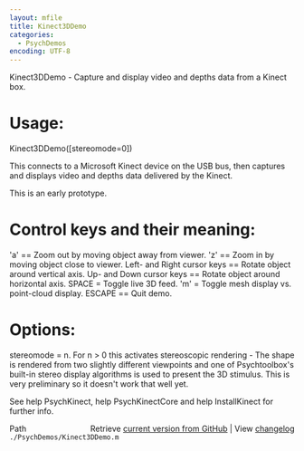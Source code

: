 ```yaml
---
layout: mfile
title: Kinect3DDemo
categories:
  - PsychDemos
encoding: UTF-8
---
```


Kinect3DDemo - Capture and display video and depths data from a Kinect box.

# Usage:

Kinect3DDemo\(\[stereomode=0\]\)

This connects to a Microsoft Kinect device on the USB bus, then captures
and displays video and depths data delivered by the Kinect.

This is an early prototype.

# Control keys and their meaning:

'a' == Zoom out by moving object away from viewer.
'z' == Zoom in by moving object close to viewer.
Left- and Right cursor keys == Rotate object around vertical axis.
Up- and Down cursor keys == Rotate object around horizontal axis.
SPACE = Toggle live 3D feed.
'm' = Toggle mesh display vs. point-cloud display.
ESCAPE == Quit demo.

# Options:

stereomode = n. For n \> 0 this activates stereoscopic rendering - The shape is
rendered from two slightly different viewpoints and one of Psychtoolbox's
built-in stereo display algorithms is used to present the 3D stimulus. This
is very preliminary so it doesn't work that well yet.

See help PsychKinect, help PsychKinectCore and help InstallKinect for
further info.



<div class="code_header" style="text-align:right;">
  <span style="float:left;">Path&nbsp;&nbsp;</span> <span class="counter">Retrieve <a href=
  "https://raw.github.com/Psychtoolbox-3/Psychtoolbox-3/beta/./PsychDemos/Kinect3DDemo.m">current version from GitHub</a> | View <a href=
  "https://github.com/Psychtoolbox-3/Psychtoolbox-3/commits/beta/./PsychDemos/Kinect3DDemo.m">changelog</a></span>
</div>
<div class="code">
  <code>./PsychDemos/Kinect3DDemo.m</code>
</div>
